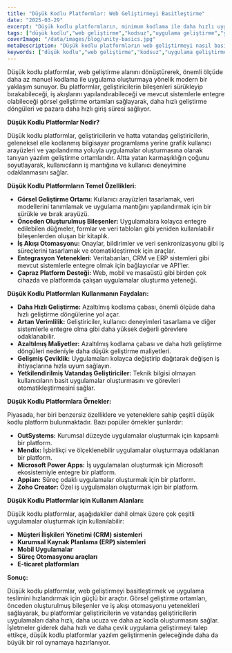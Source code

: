 ```yaml
---
title: "Düşük Kodlu Platformlar: Web Geliştirmeyi Basitleştirme"
date: "2025-03-29"
excerpt: "Düşük kodlu platformların, minimum kodlama ile daha hızlı uygulama oluşturmayı sağlayarak web geliştirmede nasıl devrim yarattığını keşfedin. Temel özellikleri, faydaları ve popüler araçları inceleyin."
tags: ["düşük kodlu","web geliştirme","kodsuz","uygulama geliştirme","yazılım geliştirme"]
coverImage: "/data/images/blog/unity-basics.jpg"
metaDescription: "Düşük kodlu platformların web geliştirmeyi nasıl basitleştirdiğini, minimum kodlama ile daha hızlı uygulama oluşturmayı sağladığını keşfedin. Temel özellikleri, faydaları ve popüler araçları inceleyin."
keywords: ["düşük kodlu","web geliştirme","kodsuz","uygulama geliştirme","yazılım geliştirme","görsel geliştirme","sürükle ve bırak","iş akışı otomasyonu","vatandaş geliştirici"]
---
```


Düşük kodlu platformlar, web geliştirme alanını dönüştürerek, önemli ölçüde daha az manuel kodlama ile uygulama oluşturmaya yönelik modern bir yaklaşım sunuyor. Bu platformlar, geliştiricilerin bileşenleri sürükleyip bırakabileceği, iş akışlarını yapılandırabileceği ve mevcut sistemlerle entegre olabileceği görsel geliştirme ortamları sağlayarak, daha hızlı geliştirme döngüleri ve pazara daha hızlı giriş süresi sağlıyor.

**Düşük Kodlu Platformlar Nedir?**

Düşük kodlu platformlar, geliştiricilerin ve hatta vatandaş geliştiricilerin, geleneksel elle kodlanmış bilgisayar programlama yerine grafik kullanıcı arayüzleri ve yapılandırma yoluyla uygulamalar oluşturmasına olanak tanıyan yazılım geliştirme ortamlarıdır. Altta yatan karmaşıklığın çoğunu soyutlayarak, kullanıcıların iş mantığına ve kullanıcı deneyimine odaklanmasını sağlar.

**Düşük Kodlu Platformların Temel Özellikleri:**

*   **Görsel Geliştirme Ortamı:** Kullanıcı arayüzleri tasarlamak, veri modellerini tanımlamak ve uygulama mantığını yapılandırmak için bir sürükle ve bırak arayüzü.
*   **Önceden Oluşturulmuş Bileşenler:** Uygulamalara kolayca entegre edilebilen düğmeler, formlar ve veri tabloları gibi yeniden kullanılabilir bileşenlerden oluşan bir kitaplık.
*   **İş Akışı Otomasyonu:** Onaylar, bildirimler ve veri senkronizasyonu gibi iş süreçlerini tasarlamak ve otomatikleştirmek için araçlar.
*   **Entegrasyon Yetenekleri:** Veritabanları, CRM ve ERP sistemleri gibi mevcut sistemlerle entegre olmak için bağlayıcılar ve API'ler.
*   **Çapraz Platform Desteği:** Web, mobil ve masaüstü gibi birden çok cihazda ve platformda çalışan uygulamalar oluşturma yeteneği.

**Düşük Kodlu Platformları Kullanmanın Faydaları:**

*   **Daha Hızlı Geliştirme:** Azaltılmış kodlama çabası, önemli ölçüde daha hızlı geliştirme döngülerine yol açar.
*   **Artan Verimlilik:** Geliştiriciler, kullanıcı deneyimleri tasarlama ve diğer sistemlerle entegre olma gibi daha yüksek değerli görevlere odaklanabilir.
*   **Azaltılmış Maliyetler:** Azaltılmış kodlama çabası ve daha hızlı geliştirme döngüleri nedeniyle daha düşük geliştirme maliyetleri.
*   **Gelişmiş Çeviklik:** Uygulamaları kolayca değiştirip dağıtarak değişen iş ihtiyaçlarına hızla uyum sağlayın.
*   **Yetkilendirilmiş Vatandaş Geliştiriciler:** Teknik bilgisi olmayan kullanıcıların basit uygulamalar oluşturmasını ve görevleri otomatikleştirmesini sağlar.

**Düşük Kodlu Platformlara Örnekler:**

Piyasada, her biri benzersiz özelliklere ve yeteneklere sahip çeşitli düşük kodlu platform bulunmaktadır. Bazı popüler örnekler şunlardır:

*   **OutSystems:** Kurumsal düzeyde uygulamalar oluşturmak için kapsamlı bir platform.
*   **Mendix:** İşbirlikçi ve ölçeklenebilir uygulamalar oluşturmaya odaklanan bir platform.
*   **Microsoft Power Apps:** İş uygulamaları oluşturmak için Microsoft ekosistemiyle entegre bir platform.
*   **Appian:** Süreç odaklı uygulamalar oluşturmak için bir platform.
*   **Zoho Creator:** Özel iş uygulamaları oluşturmak için bir platform.

**Düşük Kodlu Platformlar için Kullanım Alanları:**

Düşük kodlu platformlar, aşağıdakiler dahil olmak üzere çok çeşitli uygulamalar oluşturmak için kullanılabilir:

*   **Müşteri İlişkileri Yönetimi (CRM) sistemleri**
*   **Kurumsal Kaynak Planlama (ERP) sistemleri**
*   **Mobil Uygulamalar**
*   **Süreç Otomasyonu araçları**
*   **E-ticaret platformları**

**Sonuç:**

Düşük kodlu platformlar, web geliştirmeyi basitleştirmek ve uygulama teslimini hızlandırmak için güçlü bir araçtır. Görsel geliştirme ortamları, önceden oluşturulmuş bileşenler ve iş akışı otomasyonu yetenekleri sağlayarak, bu platformlar geliştiricilerin ve vatandaş geliştiricilerin uygulamaları daha hızlı, daha ucuza ve daha az kodla oluşturmasını sağlar. İşletmeler giderek daha hızlı ve daha çevik uygulama geliştirmeyi talep ettikçe, düşük kodlu platformlar yazılım geliştirmenin geleceğinde daha da büyük bir rol oynamaya hazırlanıyor.
    
